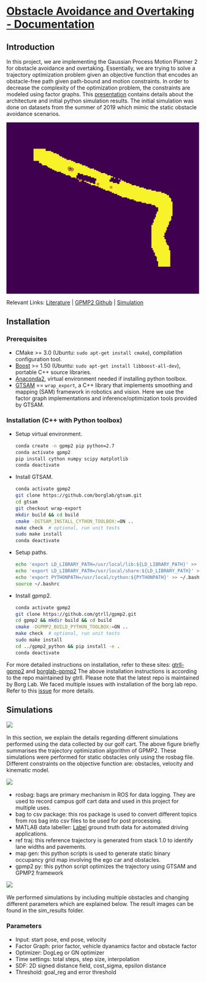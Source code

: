 
# <ins>Obstacle Avoidance and Overtaking - Documentation

Introduction
  ------
  In this project, we are implementing the Gaussian Process Motion Planner 2 for obstacle avoidance and overtaking. Essentially, we are trying to solve a trajectory optimization problem given an objective function that encodes an obstacle-free path given path-bound and motion constraints. In order to decrease the complexity of the optimization problem, the constraints are modeled using factor graphs. This [presentation](https://docs.google.com/presentation/d/1ZoLBGickJ4J_u8gwf0Yo5HJRKpALoE5dWvXm1L0Vx3w/edit#slide=id.g20465bf9602_0_0) contains details about the architecture and initial python simulation results. The initial simulation was done on datasets from the summer of 2019 which mimic the static obstacle avoidance scenarios.
  
  <img src="./Images/UCSD_GPMP2.gif" align="center" ></a>

Relevant Links:
[Literature](https://faculty.cc.gatech.edu/~bboots3/files/GPMP2.pdf) | [GPMP2 Github](https://faculty.cc.gatech.edu/~bboots3/files/GPMP2.pdf) | [Simulation](https://github.com/AutonomousVehicleLaboratory/UCSD_AVL_GPMP2)  
  
Installation
  ------
### Prerequisites

- CMake >= 3.0 (Ubuntu: `sudo apt-get install cmake`), compilation configuration tool.
- [Boost](http://www.boost.org/) >= 1.50 (Ubuntu: `sudo apt-get install libboost-all-dev`), portable C++ source libraries.
- [Anaconda2](https://docs.anaconda.com/anaconda/install/linux/), virtual environment needed if installing python toolbox.
- [GTSAM](https://github.com/borglab/gtsam/tree/wrap-export) == `wrap_export`, a C++ library that implements smoothing and mapping (SAM) framework in robotics and vision. Here we use the factor graph implementations and inference/optimization tools provided by GTSAM.
  
  
### Installation (C++ with Python toolbox)

- Setup virtual environment.
  ```bash
  conda create -n gpmp2 pip python=2.7
  conda activate gpmp2
  pip install cython numpy scipy matplotlib
  conda deactivate
  ```
- Install GTSAM.
  ```bash
  conda activate gpmp2
  git clone https://github.com/borglab/gtsam.git
  cd gtsam
  git checkout wrap-export
  mkdir build && cd build
  cmake -DGTSAM_INSTALL_CYTHON_TOOLBOX:=ON ..
  make check  # optional, run unit tests
  sudo make install
  conda deactivate
  ```
- Setup paths.
  ```bash
  echo 'export LD_LIBRARY_PATH=/usr/local/lib:${LD_LIBRARY_PATH}' >> ~/.bashrc
  echo 'export LD_LIBRARY_PATH=/usr/local/share:${LD_LIBRARY_PATH}' >> ~/.bashrc
  echo 'export PYTHONPATH=/usr/local/cython:${PYTHONPATH}' >> ~/.bashrc
  source ~/.bashrc
  ```
- Install gpmp2.
  ```bash
  conda activate gpmp2
  git clone https://github.com/gtrll/gpmp2.git
  cd gpmp2 && mkdir build && cd build
  cmake -DGPMP2_BUILD_PYTHON_TOOLBOX:=ON ..
  make check  # optional, run unit tests
  sudo make install
  cd ../gpmp2_python && pip install -e .
  conda deactivate
  
For more detailed instructions on installation, refer to these sites: [gtrll-gpmp2](https://github.com/gtrll/gpmp2) and [borglab-gpmp2](https://github.com/borglab/gpmp2)
The above installation instructions is according to the repo maintained by gtrll. Please note that the latest repo is maintained by Borg Lab. We faced multiple issues with installation of the borg lab repo. Refer to this [issue](https://github.com/borglab/gpmp2/issues/12) for more details.
  
Simulations
------
  
![](Images/algo.png)    
  
 In this section, we explain the details regarding different simulations performed using the data collected by our golf cart. The above figure briefly summarises the trajectory optimization algorithm of GPMP2. These simulations were performed for static obstacles only using the rosbag file. Different constraints on the objective function are: obstacles, velocity and kinematic model. 
  
  
![](Images/arch_1)
  
  - rosbag: bags are primary mechanism in ROS for data logging. They are used to record campus golf cart data and used in this project for multiple uses.
  - bag to csv package: this ros package is used to convert different topics from ros bag into csv files to be used for post processing.
  - MATLAB data labeller: [Label](https://www.mathworks.com/help/driving/ref/groundtruthlabeler-app.html) ground truth data for automated driving applications.
  - ref traj: this reference trajectory is generated from stack 1.0 to identify lane widths and pavements.
  - map gen: this python scripts is used to generate static binary occupancy grid map involving the ego car and obstacles.
  - gpmp2 py: this python script optimizes the trajectory using GTSAM and GPMP2 framework
  
 
![](Images/arch_2)
  
  We performed simulations by including multiple obstacles and changing different parameters which are explained below. The result images can be found in the sim_results folder.
  
  ### Parameters
  
  - Input: start pose, end pose, velocity
  - Factor Graph: prior factor, vehicle dyanamics factor and obstacle factor
  - Optimizer: DogLeg or GN optimizer
  - Time settings: total steps, step size, interpolation
  - SDF: 2D signed distance field, cost_sigma, epsilon distance
  - Threshold: goal_reg and error threshold
  

  
  
